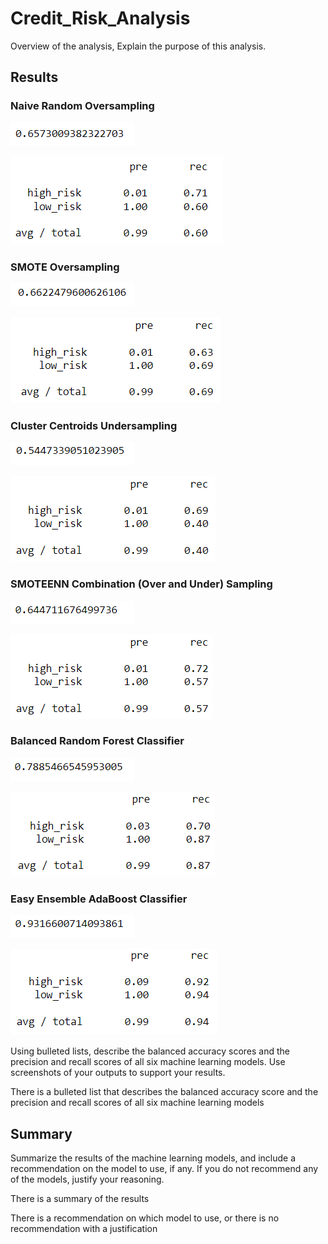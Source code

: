 # Credit_Risk_Analysis

Overview of the analysis, Explain the purpose of this analysis.

## Results

### Naive Random Oversampling

![NRO balanced accuracy](https://github.com/cewarkentin/Credit_Risk_Analysis/blob/main/Images/NRO%20balanced%20accuracy.png)

![NRO precision recall](https://github.com/cewarkentin/Credit_Risk_Analysis/blob/main/Images/NRO%20precision%20recall.png)

### SMOTE Oversampling

![SMOTE balanced accuracy](https://github.com/cewarkentin/Credit_Risk_Analysis/blob/main/Images/SMOTE%20balanced%20accuracy.png)

![SMOTE precision recall](https://github.com/cewarkentin/Credit_Risk_Analysis/blob/main/Images/SMOTE%20precision%20recall.png)

### Cluster Centroids Undersampling

![CCU balanced accuracy](https://github.com/cewarkentin/Credit_Risk_Analysis/blob/main/Images/CCU%20balanced%20accuracy.png)

![CCU precision recall](https://github.com/cewarkentin/Credit_Risk_Analysis/blob/main/Images/CCU%20precision%20recall.png)

### SMOTEENN Combination (Over and Under) Sampling

![SMOTEEN balanced accuracy](https://github.com/cewarkentin/Credit_Risk_Analysis/blob/main/Images/SMOTEEN%20balanced%20accuracy.png)

![SMOTEEN precision recall](https://github.com/cewarkentin/Credit_Risk_Analysis/blob/main/Images/SMOTEEN%20precision%20recall.png)

### Balanced Random Forest Classifier

![brf balanced accuracy](https://github.com/cewarkentin/Credit_Risk_Analysis/blob/main/Images/brf%20balanced%20accuracy.png)

![BRF precision recall](https://github.com/cewarkentin/Credit_Risk_Analysis/blob/main/Images/BRF%20precision%20recall.png)

### Easy Ensemble AdaBoost Classifier

![EEC balanced accuracy](https://github.com/cewarkentin/Credit_Risk_Analysis/blob/main/Images/EEC%20balanced%20accuracy.png)

![EEC precision recall](https://github.com/cewarkentin/Credit_Risk_Analysis/blob/main/Images/EEC%20precision%20recall.png)

Using bulleted lists, describe the balanced accuracy scores and the precision and recall scores of all six machine learning models. Use screenshots of your outputs to support your results.

There is a bulleted list that describes the balanced accuracy score and the precision and recall scores of all six machine learning models

## Summary

Summarize the results of the machine learning models, and include a recommendation on the model to use, if any. If you do not recommend any of the models, justify your reasoning.

There is a summary of the results

There is a recommendation on which model to use, or there is no recommendation with a justification
